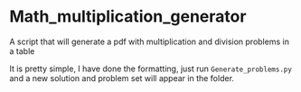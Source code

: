 # Math_multiplication_generator
A script that will generate a pdf with multiplication and division problems in a table

It is pretty simple, I have done the formatting, just run `Generate_problems.py` and a new solution and problem set will appear in the folder.
